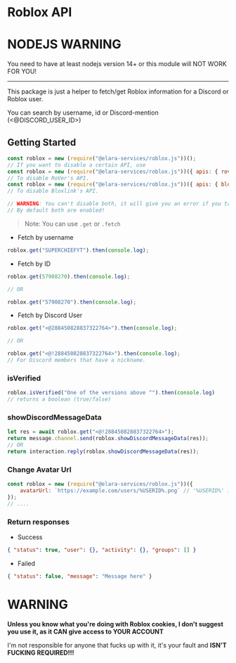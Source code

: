# Roblox API 


# NODEJS WARNING
You need to have at least nodejs version 14+ or this module will NOT WORK FOR YOU! 

------------------------


This package is just a helper to fetch/get Roblox information for a Discord or Roblox user. 

You can search by username, id or Discord-mention (<@DISCORD_USER_ID>)

## Getting Started

```js
const roblox = new (require("@elara-services/roblox.js"))();
// If you want to disable a certain API, use 
const roblox = new (require("@elara-services/roblox.js"))({ apis: { rover: false } });
// To disable RoVer's API.
const roblox = new (require("@elara-services/roblox.js"))({ apis: { bloxlink: false } });
// To disable Bloxlink's API. 

// WARNING: You can't disable both, it will give you an error if you try to do that!
// By default both are enabled!
```

> Note: You can use `.get` or `.fetch`

- Fetch by username
```js
roblox.get("SUPERCHIEFYT").then(console.log);
```

- Fetch by ID
```js
roblox.get(57908270).then(console.log);

// OR 

roblox.get("57908270").then(console.log);
```

- Fetch by Discord User
```js
roblox.get("<@288450828837322764>").then(console.log);

// OR

roblox.get("<@!288450828837322764>").then(console.log);
// For Discord members that have a nickname.
```

### isVerified
```js
roblox.isVerified("One of the versions above ^").then(console.log)
// returns a boolean (true/false)
```


### showDiscordMessageData
```js
let res = await roblox.get("<@!288450828837322764>");
return message.channel.send(roblox.showDiscordMessageData(res));
// OR 
return interaction.reply(roblox.showDiscordMessageData(res));
```

### Change Avatar Url
```js
const roblox = new (require("@elara-services/roblox.js"))({
    avatarUrl: `https://example.com/users/%USERID%.png` // '%USERID%' is required!
});
// ....
```


### Return responses


- Success
```json
{ "status": true, "user": {}, "activity": {}, "groups": [] }
```

- Failed
```json
{ "status": false, "message": "Message here" }
```


# WARNING
**Unless you know what you're doing with Roblox cookies, I don't suggest you use it, as it CAN give access to YOUR ACCOUNT**

I'm not responsible for anyone that fucks up with it, it's your fault and **ISN'T FUCKING REQUIRED!!!**
